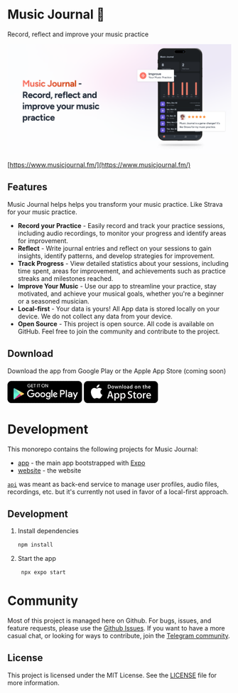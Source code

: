 # Music Journal 🎵

Record, reflect and improve your music practice

![Music Journal](./assets/banner.png)

[https://www.musicjournal.fm/](https://www.musicjournal.fm/)

## Features

Music Journal helps helps you transform your music practice. Like Strava for your music practice.

- **Record your Practice** - Easily record and track your practice sessions, including audio recordings, to monitor your progress and identify areas for improvement.
- **Reflect** - Write journal entries and reflect on your sessions to gain insights, identify patterns, and develop strategies for improvement.
- **Track Progress** - View detailed statistics about your sessions, including time spent, areas for improvement, and achievements such as practice streaks and milestones reached.
- **Improve Your Music** - Use our app to streamline your practice, stay motivated, and achieve your musical goals, whether you're a beginner or a seasoned musician.
- **Local-first** - Your data is yours! All App data is stored locally on your device. We do not collect any data from your device.
- **Open Source** - This project is open source. All code is available on GitHub. Feel free to join the community and contribute to the project.

## Download

Download the app from Google Play or the Apple App Store (coming soon)

[![Google Play](./assets/google-play.png)](https://play.google.com/store/apps/details?id=wslyvh.musicjournal.fm)
[![Apple App Store](./assets/apple-store.png)](https://apps.apple.com/app/6742420442)

# Development

This monorepo contains the following projects for Music Journal:

- [app](./app) - the main app bootstrapped with [Expo](https://expo.dev)
- [website](./website) - the website

[`api`](./api/) was meant as back-end service to manage user profiles, audio files, recordings, etc. but it's currently not used in favor of a local-first approach.

## Development

1. Install dependencies

   ```bash
   npm install
   ```

2. Start the app

   ```bash
    npx expo start
   ```

# Community

Most of this project is managed here on Github. For bugs, issues, and feature requests, please use the [Github Issues](https://github.com/wslyvh/music-journal/issues). If you want to have a more casual chat, or looking for ways to contribute, join the [Telegram community](https://t.me/+XlhLDHJ2tQE4ZDc0).

## License

This project is licensed under the MIT License. See the [LICENSE](LICENSE) file for more information.
